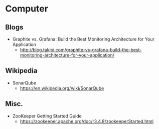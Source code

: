 # Computer
## Blogs
* Graphite vs. Grafana: Build the Best Monitoring Architecture for Your Application
  * http://blog.takipi.com/graphite-vs-grafana-build-the-best-monitoring-architecture-for-your-application/

## Wikipedia
* SonarQube
  * https://en.wikipedia.org/wiki/SonarQube

## Misc.
* ZooKeeper Getting Started Guide
  * https://zookeeper.apache.org/doc/r3.4.8/zookeeperStarted.html
